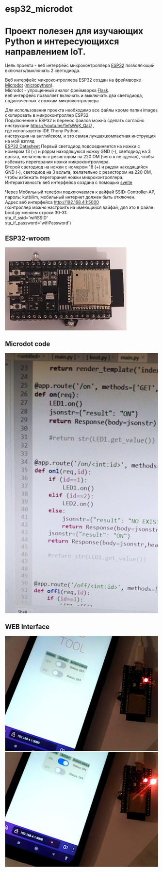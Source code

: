 # esp32_microdot

# Проект полезен для изучающих Python и интересующихся направлением IoT.  
  
Цель проекта - веб интерфейс микроконтроллера [ESP32](https://esp32io.com/) позволяющий включать/выключать 2 светодиода.  

  
Веб интерфейс микроконтроллера ESP32 создан на фреймворке [Microdot](https://github.com/miguelgrinberg/microdot?ysclid=lf9wwcnq5g980816931) ([micropython](https://gpiocc.github.io/learn/micropython/esp/2020/04/04/martin-ku-getting-started-with-micropython-for-esp32.html)).  
Microdot - упрощенный аналог фреймворка [Flask](https://medium.com/netron/python-flask-quickstart-2cf258256619).  
веб интерфейс позволяет включать и выключать два светодиода,  
подключенных  к ножкам микроконтроллера  
  
  
Для использования проекта необходимо все файлы кроме папки images скопировать в микроконтроллер ESP32.  
Подключение к ESP32 и перенос файлов можно сделать согласно инструкции https://youtu.be/1efsWgK_QaU ,   
где используется IDE Thony Python.  
инструкция на английском, и это самая лучшая,компактная инструкция на мой взгляд   
[ESP32 Datasheet](https://make.net.za/wp-content/datasheets/Espressif%20ESP32-WROOM-32.pdf)
Первый светодиод подсоединяется на ножки с номером 13 (+) и рядом находящуюся ножку  GND (-), светодиод на 3 вольта, желательно с резистором на 220 ОМ (чего я не сделал), чтобы избежать перегорания ножки микроконтроллера.  
Второй светодиод на ножки с номером 18 (+) и рядом находящийся GND (-), светодиод на 3 вольта, желательно с резистором на 220 ОМ, чтобы избежать перегорания ножки микроконтроллера.  
Интерактивность веб интерфейса создана с помощью [svelte](https://svelte.dev/tutorial/basics)  
  
Через Мобильный телефон подключаемся к вайфай SSID:  Controller-AP,  пароль:  kutbilim,  мобильный интернет должен быть отключен.  
Адрес веб интерфейса http://192.168.4.1:5000  
(контроллер можно настроить на имеющийся вайфай, для это в файле boot.py меняем строки 30-31:  
sta_if_ssid='wifiSSID'  
sta_if_password='wifiPassword')  
  

## ESP32-wroom  
![esp32](./images/esp32.jpg)
  
## Microdot code  
![code](./images/code.jpg)
  
## WEB Interface  
![web1](./images/web1.jpg)
![web2](./images/web2.jpg)
